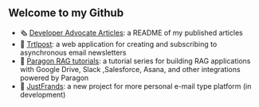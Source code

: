 ## Welcome to my Github
- 🗞️ [Developer Advocate Articles](https://example.com): a README of my published articles
- 🐢 [Trtlpost](https://trtlpost.com): a web application for creating and subscribing to asynchronous email newsletters
- 📖 [Paragon RAG tutorials](https://github.com/useparagon/rag-tutorials): a tutorial series for building RAG applications with Google Drive, Slack ,Salesforce, Asana, and other integrations powered by Paragon
- 💌 [JustFrands](https://github.com/jackmuva/justfrands): a new project for more personal e-mail type platform (in development)
  
